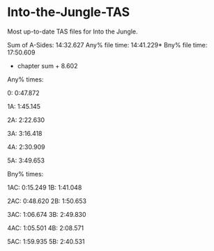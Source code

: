 # Into-the-Jungle-TAS
Most up-to-date TAS files for Into the Jungle.

Sum of A-Sides:    14:32.627
Any% file time:    14:41.229*
Bny% file time:    17:50.609
* chapter sum + 8.602

Any% times:

0:  0:47.872

1A: 1:45.145

2A: 2:22.630

3A: 3:16.418

4A: 2:30.909

5A: 3:49.653


Bny% times:

1AC: 0:15.249
1B:  1:41.048

2AC: 0:48.620
2B:  1:50.653

3AC: 1:06.674
3B:  2:49.830

4AC: 1:05.501
4B:  2:08.571

5AC: 1:59.935
5B:  2:40.531